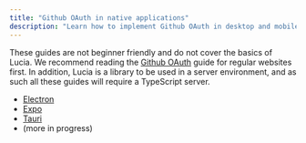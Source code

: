 ```yaml
---
title: "Github OAuth in native applications"
description: "Learn how to implement Github OAuth in desktop and mobile applications"
---
```


These guides are not beginner friendly and do not cover the basics of Lucia. We recommend reading the [Github OAuth]() guide for regular websites first. In addition, Lucia is a library to be used in a server environment, and as such all these guides will require a TypeScript server.

- [Electron](/guidebook/github-oauth-native/electron)
- [Expo](/guidebook/github-oauth-native/expo)
- [Tauri](/guidebook/github-oauth-native/tauri)
- (more in progress)
